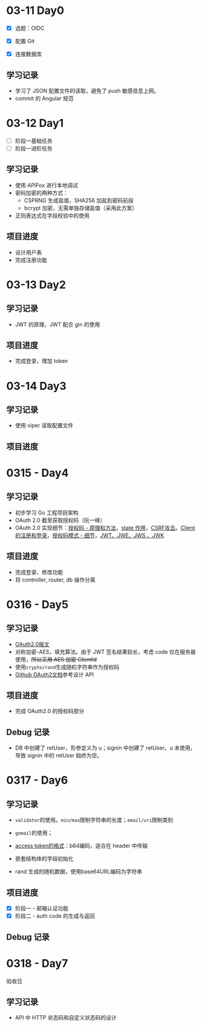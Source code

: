 # 03-11 Day0

- [x] 选题：OIDC

- [x] 配置 Git

- [x] 连接数据库


## 学习记录

-   学习了 JSON 配置文件的读取，避免了 push 敏感信息上网。
-   commit 的 Angular 规范

# 03-12 Day1

-   [ ] 阶段一基础任务
-   [ ] 阶段一进阶任务

## 学习记录

-   使用 APIFox 进行本地调试
-   密码加密的两种方式：
    -   CSPRNG 生成盐值，SHA256 加盐到密码前段
    -   bcrypt 加密，无需单独存储盐值（采用此方案）
-   正则表达式在字段校验中的使用 

## 项目进度

-   设计用户表
-   完成注册功能

# 03-13 Day2

## 学习记录

-   JWT 的原理，JWT 配合 gin 的使用

## 项目进度

-   完成登录，增加 token

# 03-14 Day3

## 学习记录

-   使用 viper 读取配置文件

## 项目进度

# 0315 - Day4

## 学习记录

-   初步学习 Go 工程项目架构
-   OAuth 2.0 截至获取授权码（阮一峰）
-   OAuth 2.0 实现细节：[授权码 - 原理和方法](https://www.cnblogs.com/blowing00/p/4524412.html)，[state 作用](https://www.cnblogs.com/blowing00/p/14872312.html)，[CSRF攻击](https://www.cnblogs.com/hyddd/archive/2009/04/09/1432744.html)。[Client 的注册和登录](https://blog.yorkxin.org/posts/oauth2-2-cilent-registration/)，[授权码模式 - 细节](https://blog.yorkxin.org/posts/oauth2-4-1-auth-code-grant-flow/)，[JWT、JWE、JWS 、JWK](https://www.51cto.com/article/630971.html)

## 项目进度

-   完成登录、修改功能
-   将 controller, router, db 操作分离

# 0316 - Day5

## 学习记录

-   [OAuth2.0报文](https://learnku.com/articles/20082)
-   对称加密-AES，填充算法。由于 JWT 签名结果较长，考虑 code 仅在服务器使用，~~所以采用 AES 加密 ClientId~~
-   使用`crypto/rand`生成随机字符串作为授权码
-   [Github OAuth2文档](https://docs.github.com/en/apps/oauth-apps/building-oauth-apps/authorizing-oauth-apps)参考设计 API

## 项目进度

-   完成 OAuth2.0 的授权码部分

## Debug 记录

-   DB 中创建了 retUser，形参定义为 u；signin 中创建了 retUser。u 未使用，导致 signin 中的 retUser 始终为空。

# 0317 - Day6

## 学习记录

-   `validator`的使用。`min/max`限制字符串的长度；`email/uri`限制类别

-   `gomail`的使用；

-   [access token的格式](https://stackoverflow.com/questions/50031993/what-characters-are-allowed-in-an-oauth2-access-token)：b64编码，适合在 header 中传输

-   嵌套结构体的字段初始化

-   rand 生成的随机数据，使用base64URL编码为字符串

## 项目进度

-   [x] 阶段一  - 邮箱认证功能
-   [x] 阶段二 - auth code 的生成与返回

## Debug 记录

# 0318 - Day7

验收日

## 学习记录

-   API 中 HTTP 状态码和自定义状态码的设计